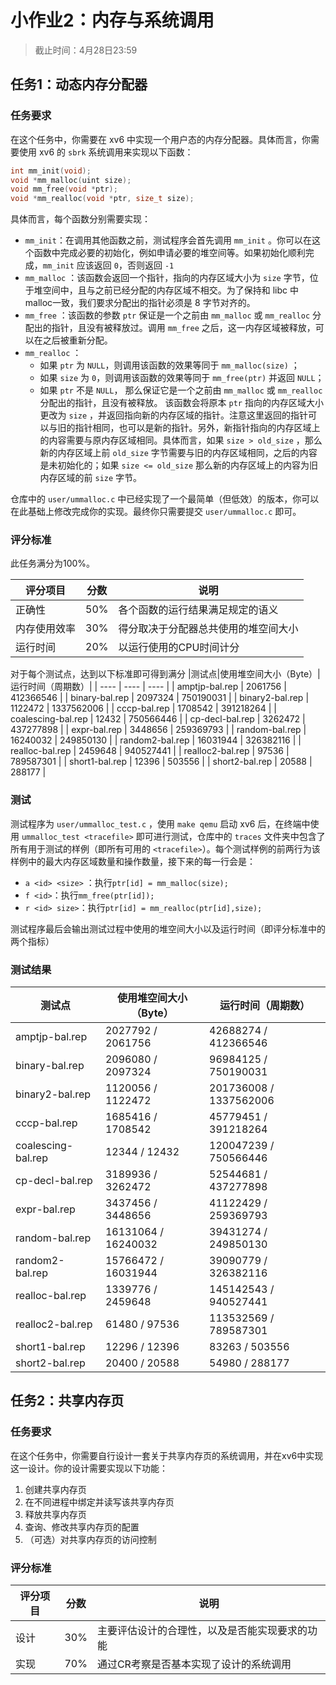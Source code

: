 # 小作业2：内存与系统调用

> 截止时间：4月28日23:59

## 任务1：动态内存分配器

### 任务要求

在这个任务中，你需要在 xv6 中实现一个用户态的内存分配器。具体而言，你需要使用 xv6 的 `sbrk` 系统调用来实现以下函数：

```cpp
int mm_init(void);
void *mm_malloc(uint size);
void mm_free(void *ptr);
void *mm_realloc(void *ptr, size_t size);
```

具体而言，每个函数分别需要实现：

- `mm_init`：在调用其他函数之前，测试程序会首先调用 `mm_init` 。你可以在这个函数中完成必要的初始化，例如申请必要的堆空间等。如果初始化顺利完成，`mm_init` 应该返回 `0`，否则返回 `-1`
- `mm_malloc` ：该函数会返回一个指针，指向的内存区域大小为 `size` 字节，位于堆空间中，且与之前已经分配的内存区域不相交。为了保持和 libc 中malloc一致，我们要求分配出的指针必须是 8 字节对齐的。
- `mm_free` ：该函数的参数 `ptr` 保证是一个之前由 `mm_malloc` 或 `mm_realloc` 分配出的指针，且没有被释放过。调用 `mm_free` 之后，这一内存区域被释放，可以在之后被重新分配。
- `mm_realloc` ：
  - 如果 `ptr` 为 `NULL`，则调用该函数的效果等同于 `mm_malloc(size)` ；
  - 如果 `size` 为 `0`，则调用该函数的效果等同于 `mm_free(ptr)` 并返回 `NULL`；
  - 如果 `ptr` 不是 `NULL`， 那么保证它是一个之前由 `mm_malloc` 或 `mm_realloc` 分配出的指针，且没有被释放。 该函数会将原本 `ptr` 指向的内存区域大小更改为 `size` ，并返回指向新的内存区域的指针。注意这里返回的指针可以与旧的指针相同，也可以是新的指针。另外，新指针指向的内存区域上的内容需要与原内存区域相同。具体而言，如果 `size > old_size`  ，那么新的内存区域上前 `old_size` 字节需要与旧的内存区域相同，之后的内容是未初始化的；如果 `size <= old_size`  那么新的内存区域上的内容为旧内存区域的前 `size` 字节。

仓库中的 `user/ummalloc.c` 中已经实现了一个最简单（但低效）的版本，你可以在此基础上修改完成你的实现。最终你只需要提交 `user/ummalloc.c` 即可。

### 评分标准

此任务满分为100%。

| 评分项目     | 分数 | 说明                                 |
| ------------ | ---- | ------------------------------------ |
| 正确性       | 50%  | 各个函数的运行结果满足规定的语义     |
| 内存使用效率 | 30%  | 得分取决于分配器总共使用的堆空间大小 |
| 运行时间     | 20%  | 以运行使用的CPU时间计分              |

对于每个测试点，达到以下标准即可得到满分
|测试点|使用堆空间大小（Byte）|运行时间（周期数）|
| ---- | ---- | ---- |
| amptjp-bal.rep | 2061756 | 412366546 |
| binary-bal.rep | 2097324 | 750190031 |
| binary2-bal.rep | 1122472 | 1337562006 |
| cccp-bal.rep | 1708542 | 391218264 |
| coalescing-bal.rep | 12432 | 750566446 | 
| cp-decl-bal.rep | 3262472 | 437277898 |
| expr-bal.rep | 3448656 | 259369793 |
| random-bal.rep | 16240032 | 249850130 |
| random2-bal.rep | 16031944 | 326382116 |
| realloc-bal.rep | 2459648 | 940527441 |
| realloc2-bal.rep | 97536 | 789587301 |
| short1-bal.rep | 12396 | 503556 |
| short2-bal.rep | 20588 | 288177 |

### 测试

测试程序为 `user/ummalloc_test.c` ，使用 `make qemu` 启动 xv6 后，在终端中使用 `ummalloc_test <tracefile>` 即可进行测试，仓库中的 `traces` 文件夹中包含了所有用于测试的样例（即所有可用的 `<tracefile>`）。每个测试样例的前两行为该样例中的最大内存区域数量和操作数量，接下来的每一行会是：

- `a <id> <size>` ：执行`ptr[id] = mm_malloc(size);`
- `f <id>`：执行`mm_free(ptr[id]);`
- `r <id> size>`：执行`ptr[id] = mm_realloc(ptr[id],size);`

测试程序最后会输出测试过程中使用的堆空间大小以及运行时间（即评分标准中的两个指标）

### 测试结果
|测试点|使用堆空间大小（Byte）|运行时间（周期数）|
| ---- | ---- | ---- |
| amptjp-bal.rep | 2027792 / 2061756 | 42688274 / 412366546 |
| binary-bal.rep | 2096080 / 2097324 | 96984125 / 750190031 |
| binary2-bal.rep | 1120056 / 1122472 | 201736008 / 1337562006 |
| cccp-bal.rep | 1685416 / 1708542 | 45779451 / 391218264 |
| coalescing-bal.rep | 12344 / 12432 | 120047239 / 750566446 |
| cp-decl-bal.rep | 3189936 / 3262472 | 52544681 / 437277898 |
| expr-bal.rep | 3437456 / 3448656 | 41122429 / 259369793 |
| random-bal.rep | 16131064 / 16240032 | 39431274 / 249850130 |
| random2-bal.rep | 15766472 / 16031944 | 39090779 / 326382116 |
| realloc-bal.rep | 1339776 / 2459648 | 145142543 / 940527441 |
| realloc2-bal.rep | 61480 / 97536 | 113532569 / 789587301 |
| short1-bal.rep | 12296 / 12396 | 83263 / 503556 |
| short2-bal.rep | 20400 / 20588 | 54980 / 288177 |
## 任务2：共享内存页

### 任务要求

在这个任务中，你需要自行设计一套关于共享内存页的系统调用，并在xv6中实现这一设计。你的设计需要实现以下功能：

1. 创建共享内存页
2. 在不同进程中绑定并读写该共享内存页
3. 释放共享内存页
4. 查询、修改共享内存页的配置
5. （可选）对共享内存页的访问控制

### 评分标准

| 评分项目 | 分数 | 说明                                           |
| -------- | ---- | ---------------------------------------------- |
| 设计     | 30%  | 主要评估设计的合理性，以及是否能实现要求的功能 |
| 实现     | 70%  | 通过CR考察是否基本实现了设计的系统调用         |